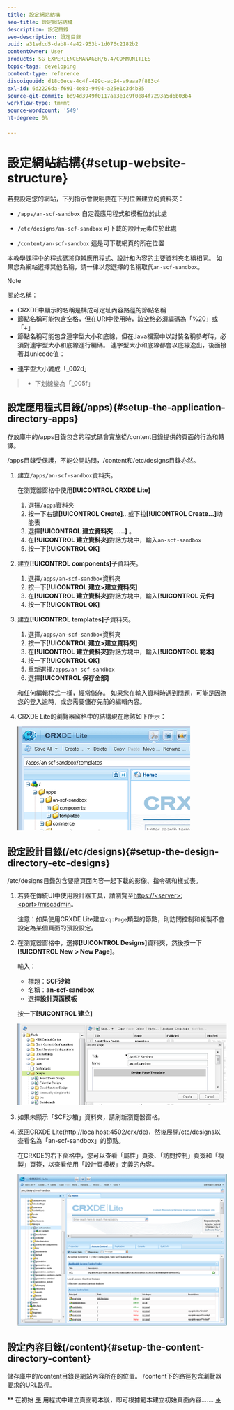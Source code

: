 ```yaml
---
title: 設定網站結構
seo-title: 設定網站結構
description: 設定目錄
seo-description: 設定目錄
uuid: a31edcd5-dab8-4a42-953b-1d076c2182b2
contentOwner: User
products: SG_EXPERIENCEMANAGER/6.4/COMMUNITIES
topic-tags: developing
content-type: reference
discoiquuid: d18c0ece-4c4f-499c-ac94-a9aaa7f883c4
exl-id: 6d2226da-f691-4e8b-9494-a25e1c3d4b85
source-git-commit: bd94d3949f0117aa3e1c9f0e84f7293a5d6b03b4
workflow-type: tm+mt
source-wordcount: '549'
ht-degree: 0%

---
```


# 設定網站結構{#setup-website-structure}

若要設定您的網站，下列指示會說明要在下列位置建立的資料夾：

* `/apps/an-scf-sandbox`
自定義應用程式和模板位於此處

* `/etc/designs/an-scf-sandbox`
可下載的設計元素位於此處

* `/content/an-scf-sandbox`
這是可下載網頁的所在位置

本教學課程中的程式碼將仰賴應用程式、設計和內容的主要資料夾名稱相同。 如果您為網站選擇其他名稱，請一律以您選擇的名稱取代`an-scf-sandbox`。

>[!NOTE]
>
>關於名稱：
>
>* CRXDE中顯示的名稱是構成可定址內容路徑的節點名稱
>* 節點名稱可能包含空格，但在URI中使用時，該空格必須編碼為「%20」或「+」
>* 節點名稱可能包含連字型大小和底線，但在Java檔案中以封裝名稱參考時，必須對連字型大小和底線進行編碼。 連字型大小和底線都會以底線逸出，後面接著其unicode值：

   >
   >   
   * 連字型大小變成「_002d」
   >   * 下划線變為「_005f」


## 設定應用程式目錄(/apps){#setup-the-application-directory-apps}

存放庫中的/apps目錄包含的程式碼會實施從/content目錄提供的頁面的行為和轉譯。

/apps目錄受保護，不能公開訪問，/content和/etc/designs目錄亦然。

1. 建立`/apps/an-scf-sandbox`資料夾。

   在瀏覽器窗格中使用&#x200B;**[!UICONTROL CRXDE Lite]**

   1. 選擇`/apps`資料夾
   1. 按一下右鍵&#x200B;**[!UICONTROL Create]**...或下拉&#x200B;**[!UICONTROL Create...]**&#x200B;功能表
   1. 選擇&#x200B;**[!UICONTROL 建立資料夾……]** 。
   1. 在&#x200B;**[!UICONTROL 建立資料夾]**&#x200B;對話方塊中，輸入`an-scf-sandbox`
   1. 按一下&#x200B;**[!UICONTROL OK]**

1. 建立&#x200B;**[!UICONTROL components]**&#x200B;子資料夾。

   1. 選擇`/apps/an-scf-sandbox`資料夾
   1. 按一下&#x200B;**[!UICONTROL 建立>建立資料夾]**
   1. 在&#x200B;**[!UICONTROL 建立資料夾]**&#x200B;對話方塊中，輸入&#x200B;**[!UICONTROL 元件]**
   1. 按一下&#x200B;**[!UICONTROL OK]**

1. 建立&#x200B;**[!UICONTROL templates]**&#x200B;子資料夾。

   1. 選擇`/apps/an-scf-sandbox`資料夾
   1. 按一下&#x200B;**[!UICONTROL 建立>建立資料夾]**
   1. 在&#x200B;**[!UICONTROL 建立資料夾]**&#x200B;對話方塊中，輸入&#x200B;**[!UICONTROL 範本]**
   1. 按一下&#x200B;**[!UICONTROL OK]**
   1. 重新選擇`/apps/an-scf-sandbox`
   1. 選擇&#x200B;**[!UICONTROL 保存全部]**

   和任何編輯程式一樣，經常儲存。 如果您在輸入資料時遇到問題，可能是因為您的登入逾時，或您需要儲存先前的編輯內容。

1. CRXDE Lite的瀏覽器窗格中的結構現在應該如下所示：

   ![chlimage_1-44](assets/chlimage_1-44.png)

## 設定設計目錄(/etc/designs){#setup-the-design-directory-etc-designs}

/etc/designs目錄包含要隨頁面內容一起下載的影像、指令碼和樣式表。

1. 若要在傳統UI中使用設計器工具，請瀏覽至[https://&lt;server>:&lt;port>/miscadmin](http://localhost:4502/miscadmin)。

   注意：如果使用CRXDE Lite建立`cq:Page`類型的節點，則訪問控制和複製不會設定為某個頁面的預設設定。

1. 在瀏覽器窗格中，選擇&#x200B;**[!UICONTROL Designs]**&#x200B;資料夾，然後按一下&#x200B;**[!UICONTROL New > New Page]**。

   輸入：

   * 標題：**SCF沙箱**
   * 名稱：**an-scf-sandbox**
   * 選擇&#x200B;**設計頁面模板**

   按一下&#x200B;**[!UICONTROL 建立]**

   ![chlimage_1-45](assets/chlimage_1-45.png)

1. 如果未顯示「SCF沙箱」資料夾，請刷新瀏覽器窗格。

1. 返回CRXDE Lite(http://localhost:4502/crx/de)，然後展開/etc/designs以查看名為「an-scf-sandbox」的節點。

   在CRXDE的右下窗格中，您可以查看「屬性」頁簽、「訪問控制」頁簽和「複製」頁簽，以查看使用「設計頁模板」定義的內容。

   ![chlimage_1-46](assets/chlimage_1-46.png)

## 設定內容目錄(/content){#setup-the-content-directory-content}

儲存庫中的/content目錄是網站內容所在的位置。 /content下的路徑包含瀏覽器要求的URL路徑。

** 在初始 [應](initial-app.md#createthepagetemplate) 用程式中建立頁面範本後，即可根據範本建立初始頁面內容…….  [**⇒**](initial-app.md)
